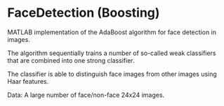 # FaceDetection (Boosting)

MATLAB implementation of the AdaBoost algorithm for face detection in images.

The algorithm sequentially trains a number of so-called weak classifiers that are combined into one strong classifier.

The classifier is able to distinguish face images from other images using Haar features.

Data: A large number of face/non-face 24x24 images.
